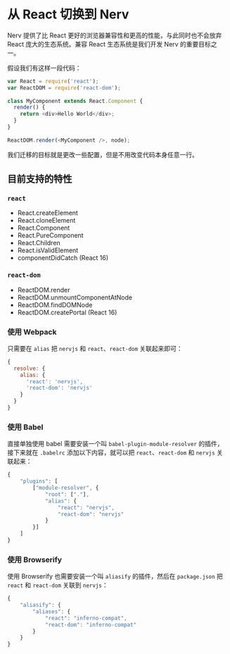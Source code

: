 # 从 React 切换到 Nerv

Nerv 提供了比 React 更好的浏览器兼容性和更高的性能，与此同时也不会放弃 React 庞大的生态系统。兼容 React 生态系统是我们开发 Nerv 的重要目标之一。

假设我们有这样一段代码：

```js
var React = require('react');
var ReactDOM = require('react-dom');
 
class MyComponent extends React.Component {
  render() {
    return <div>Hello World</div>;
  }
}
 
ReactDOM.render(<MyComponent />, node);
```

我们迁移的目标就是更改一些配置，但是不用改变代码本身任意一行。

## 目前支持的特性

### `react`

* React.createElement
* React.cloneElement
* React.Component
* React.PureComponent
* React.Children
* React.isValidElement
* componentDidCatch (React 16)

### `react-dom`

* ReactDOM.render
* ReactDOM.unmountComponentAtNode
* ReactDOM.findDOMNode
* ReactDOM.createPortal (React 16)


### 使用 Webpack

只需要在 `alias` 把 `nervjs` 和 `react`、`react-dom` 关联起来即可：

```js
{
  resolve: {
    alias: {
      'react': 'nervjs',
      'react-dom': 'nervjs'
    }
  }
}
```

### 使用 Babel

直接单独使用 babel 需要安装一个叫 `babel-plugin-module-resolver` 的插件，接下来就在 `.babelrc` 添加以下内容，就可以把 `react`、`react-dom` 和 `nervjs` 关联起来：

```js
{
    "plugins": [
        ["module-resolver", {
            "root": ["."],
            "alias": {
                "react": "nervjs",
                "react-dom": "nervjs"
            }
        }]
    ]
}
```

### 使用 Browserify

使用 Browserify 也需要安装一个叫 `aliasify` 的插件，然后在 `package.json` 把 `react` 和 `react-dom` 关联到 `nervjs`：

```js
{
    "aliasify": {
        "aliases": {
            "react": "inferno-compat",
            "react-dom": "inferno-compat"
        }
    }
}
```